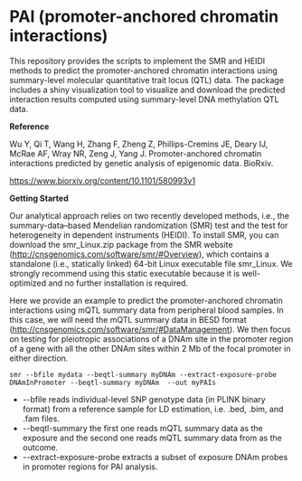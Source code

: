 # PAI (promoter-anchored chromatin interactions)
This repository provides the scripts to implement the SMR and HEIDI methods to predict the promoter-anchored chromatin interactions using summary-level molecular quantitative trait locus (QTL) data. The package includes a shiny visualization tool to visualize and download the predicted interaction results computed using summary-level DNA methylation QTL data. 

**Reference**

Wu Y, Qi T, Wang H, Zhang F, Zheng Z, Phillips-Cremins JE, Deary IJ, McRae AF, Wray NR, Zeng J, Yang J. Promoter-anchored chromatin interactions predicted by genetic analysis of epigenomic data. BioRxiv.

https://www.biorxiv.org/content/10.1101/580993v1

**Getting Started**

Our analytical approach relies on two recently developed methods, i.e., the summary-data–based Mendelian randomization (SMR) test and the test for heterogeneity in dependent instruments (HEIDI). To install SMR, you can download the smr_Linux.zip package from the SMR website (http://cnsgenomics.com/software/smr/#Overview), which contains a standalone (i.e., statically linked) 64-bit Linux executable file smr_Linux. We strongly recommend using this static executable because it is well-optimized and no further installation is required. 

Here we provide an example to predict the promoter-anchored chromatin interactions using mQTL summary data from peripheral blood samples. In this case, we will need the mQTL summary data in BESD format (http://cnsgenomics.com/software/smr/#DataManagement). We then focus on testing for pleiotropic associations of a DNAm site in the promoter region of a gene with all the other DNAm sites within 2 Mb of the focal promoter in either direction. 

```
smr --bfile mydata --beqtl-summary myDNAm --extract-exposure-probe DNAmInPromoter --beqtl-summary myDNAm  --out myPAIs
```

* --bfile  reads individual-level SNP genotype data (in PLINK binary format) from a reference sample for LD estimation, i.e. .bed, .bim, and .fam files.
* --beqtl-summary the first one reads mQTL summary data as the exposure and the second one reads mQTL summary data from as the outcome. 
* --extract-exposure-probe extracts a subset of exposure DNAm probes in promoter regions for PAI analysis.
